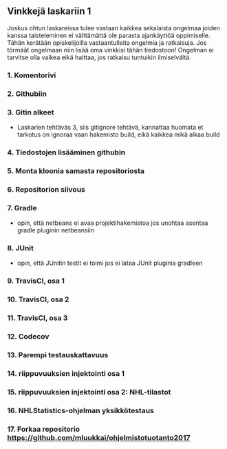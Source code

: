 ## Vinkkejä laskariin 1

Joskus ohtun laskareissa tulee vastaan kaikkea sekalaista ongelmaa joiden kanssa taisteleminen ei välttämättä ole parasta ajankäyttöä oppimiselle. Tähän kerätään opiskelijoilla vastaantulleita ongelmia ja ratkaisuja. Jos törmäät ongelmaan niin lisää oma vinkkisi tähän tiedostoon! Ongelman ei tarvitse olla vaikea eikä haittaa, jos ratkaisu tuntuikin ilmiselvältä. 

### 1. Komentorivi

### 2. Githubiin

### 3. Gitin alkeet

* Laskarien tehtäväs 3, siis gitignore tehtävä, kannattaa huomata et tarkotus on ignoraa vaan hakemisto build, eikä kaikkea mikä alkaa build

### 4. Tiedostojen lisääminen githubin

### 5. Monta kloonia samasta repositoriosta

### 6. Repositorion siivous

### 7. Gradle

* opin, että netbeans ei avaa projektihakemistoa jos unohtaa asentaa gradle pluginin netbeansiin

### 8. JUnit

* opin, että JUnitin testit ei toimi jos ei lataa JUnit pluginia gradleen

### 9. TravisCI, osa 1

### 10. TravisCI, osa 2

### 11. TravisCI, osa 3

### 12. Codecov

### 13. Parempi testauskattavuus

### 14. riippuvuuksien injektointi osa 1

### 15. riippuvuuksien injektointi osa 2: NHL-tilastot

### 16. NHLStatistics-ohjelman yksikkötestaus

### 17. Forkaa repositorio https://github.com/mluukkai/ohjelmistotuotanto2017
